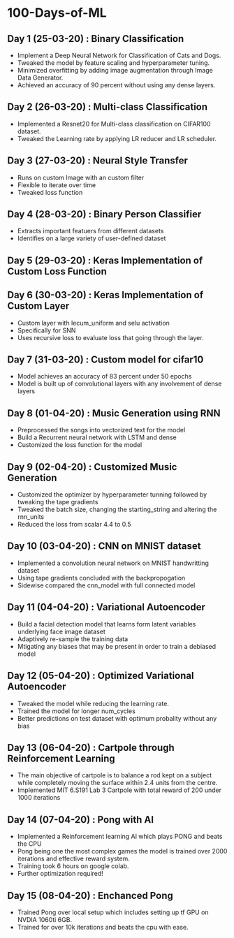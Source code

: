 # 100-Days-of-ML


## Day 1 (25-03-20) : Binary Classification
- Implement a Deep Neural Network for Classification of Cats and Dogs.
- Tweaked the model by feature scaling and hyperparameter tuning.
- Minimized overfitting by adding image augmentation through Image Data Generator.
- Achieved an accuracy of 90 percent without using any dense layers.

## Day 2 (26-03-20) : Multi-class Classification
- Implemented a Resnet20 for Multi-class classification on CIFAR100 dataset.
- Tweaked the Learning rate by applying LR reducer and LR scheduler.
## Day 3 (27-03-20) : Neural Style Transfer 
- Runs on custom Image with an custom filter
- Flexible to iterate over time 
- Tweaked loss function 
## Day 4 (28-03-20) : Binary Person Classifier 
- Extracts important featuers from different datasets
- Identifies on a large variety of user-defined dataset
## Day 5 (29-03-20) : Keras Implementation of Custom Loss Function

## Day 6 (30-03-20) : Keras Implementation of Custom Layer
- Custom layer with lecum_uniform and selu activation
- Specifically for SNN 
- Uses recursive loss to evaluate loss that going through the layer.
## Day 7 (31-03-20) : Custom model for cifar10
- Model achieves an accuracy of 83 percent under 50 epochs
- Model is built up of convolutional layers with any involvement of dense layers
## Day 8 (01-04-20) : Music Generation using RNN
- Preprocessed the songs into vectorized text for the model
- Build a Recurrent neural network with LSTM and dense 
- Customized the loss function for the model
## Day 9 (02-04-20) : Customized Music Generation 
- Customized the optimizer by hyperparameter tunning followed by tweaking the tape gradients 
- Tweaked the batch size,  changing the starting_string and altering the rnn_units
- Reduced the loss from scalar 4.4 to 0.5
## Day 10 (03-04-20) : CNN on MNIST dataset
- Implemented a convolution neural network on MNIST handwritting dataset
- Using tape gradients concluded with the backpropogation
- Sidewise compared the cnn_model with full connected model
## Day 11 (04-04-20) : Variational Autoencoder 
- Build a facial detection model that learns form latent variables underlying face image dataset
- Adaptively re-sample the training data
- Mtigating any biases that may be present in order to train a debiased model
## Day 12 (05-04-20) : Optimized Variational Autoencoder 
- Tweaked the model while reducing the learning rate.
- Trained the model for longer num_cycles
- Better predictions on test dataset with optimum probality without any bias 
## Day 13 (06-04-20) : Cartpole through Reinforcement Learning 
-  The main objective of cartpole is to balance a rod kept on a subject while completely moving the surface within 2.4 units from the centre.
- Implemented MIT 6.S191 Lab 3 Cartpole with total reward of 200 under 1000 iterations
## Day 14 (07-04-20) : Pong with AI
- Implemented a Reinforcement learning AI which plays PONG and beats the CPU
- Pong being one the most complex games the model is trained over 2000 iterations and effective reward system.
- Training took 6 hours on google colab. 
- Further optimization required!
## Day 15 (08-04-20) : Enchanced Pong 
- Trained Pong over local setup which includes setting up tf GPU on NVDIA 1060ti 6GB.
- Trained for over 10k iterations and beats the cpu with ease.

